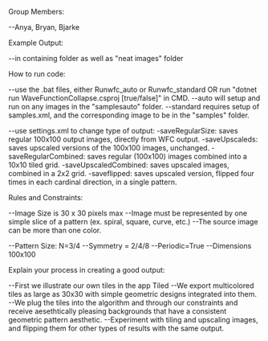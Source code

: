 Group Members: 

--Anya, Bryan, Bjarke

Example Output: 

--in containing folder as well as "neat images" folder

How to run code:

--use the .bat files, either Runwfc_auto or Runwfc_standard OR run "dotnet run WaveFunctionCollapse.csproj [true/false]" in CMD.
	--auto will setup and run on any images in the "samplesauto" folder.
	--standard requires setup of samples.xml, and the corresponding image to be in the "samples" folder.

--use settings.xml to change type of output:
	-saveRegularSize: saves regular 100x100 output images, directly from WFC output.
	-saveUpscaleds: saves upscaled versions of the 100x100 images, unchanged.
	-saveRegularCombined: saves regular (100x100) images combined into a 10x10 tiled grid.
	-saveUpscaledCombined: saves upscaled images, combined in a 2x2 grid.
	-saveflipped: saves upscaled version, flipped four times in each cardinal direction, in a single pattern.

Rules and Constraints:

--Image Size is 30 x 30 pixels max
--Image must be represented by one simple slice of a pattern (ex. spiral, square, curve, etc.)
--The source image can be more than one color.

--Pattern Size: N=3/4
--Symmetry = 2/4/8
--Periodic=True
--Dimensions 100x100


Explain your process in creating a good output:

--First we illustrate our own tiles in the app Tiled
--We export multicolored tiles as large as 30x30 with simple geometric designs integrated into them.
--We plug the tiles into the algorithm and through our constraints and receive aesethtically pleasing backgrounds that have a 
consistent geometric pattern aesthetic.
--Experiment with tiling and upscaling images, and flipping them for other types of results with the same output.